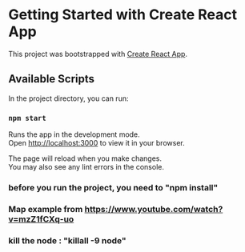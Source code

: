 # Getting Started with Create React App

This project was bootstrapped with [Create React App](https://github.com/facebook/create-react-app).

## Available Scripts

In the project directory, you can run:

### `npm start`

Runs the app in the development mode.\
Open [http://localhost:3000](http://localhost:3000) to view it in your browser.

The page will reload when you make changes.\
You may also see any lint errors in the console.

###  before you run the project, you need to "npm install"


### Map example from https://www.youtube.com/watch?v=mzZ1fCXq-uo

### kill the node : "killall -9 node"
